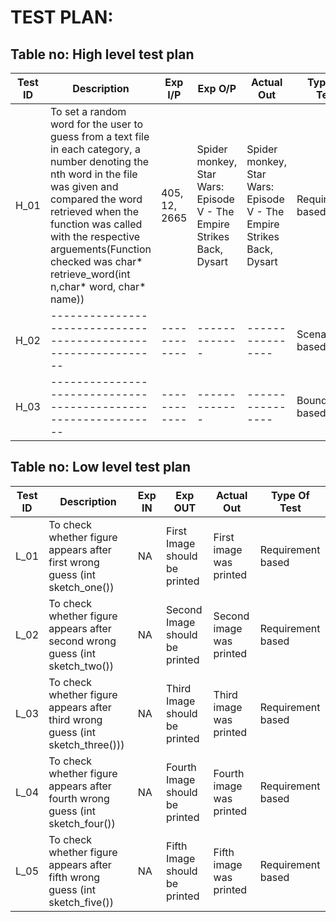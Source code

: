 # TEST PLAN:

## Table no: High level test plan

| **Test ID** | **Description**                                         | **Exp I/P** | **Exp O/P** | **Actual Out** |**Type Of Test**  |    
|-------------|---------------------------------------------------------|------------|-------------|----------------|------------------|
|  H_01       |To set a random word for the user to guess from a text file in each category, a number denoting the nth word in the file was given and compared the word retrieved when the function was called with the respective arguements(Function checked was char* retrieve_word(int n,char* word, char* name))|  405, 12, 2665|Spider monkey, Star Wars: Episode V - The Empire Strikes Back, Dysart|Spider monkey, Star Wars: Episode V - The Empire Strikes Back, Dysart|Requirement based |
|  H_02       |--------------------------------------------------------------|  ------------|-------------|----------------|Scenario based    |
|  H_03       |--------------------------------------------------------------|  ------------|-------------|----------------|Boundary based    |

## Table no: Low level test plan

| **Test ID** | **Description**                                              | **Exp IN** | **Exp OUT** | **Actual Out** |**Type Of Test**  |    
|-------------|--------------------------------------------------------------|------------|-------------|----------------|------------------|
|  L_01       |To check whether figure appears after first wrong guess (int sketch_one())|  NA|First Image should be printed|First image was printed|Requirement based |
|  L_02       |To check whether figure appears after second wrong guess (int sketch_two())|  NA|Second Image should be printed|Second image was printed|Requirement based    |
|  L_03       |To check whether figure appears after third wrong guess (int sketch_three()))|  NA|Third Image should be printed|Third image was printed|Requirement based    |
|  L_04       |To check whether figure appears after fourth wrong guess (int sketch_four())|  NA|Fourth Image should be printed|Fourth image was printed|Requirement based |
|  L_05       |To check whether figure appears after fifth wrong guess (int sketch_five())|  NA|Fifth Image should be printed|Fifth image was printed|Requirement based |
